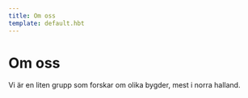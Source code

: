 ```yaml
---
title: Om oss
template: default.hbt
---
```

Om oss
========
Vi är en liten grupp som forskar om olika bygder, mest i norra halland.